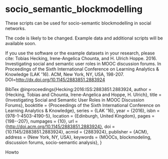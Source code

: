 # socio_semantic_blockmodelling
These scripts can be used for socio-semantic blockmodelling in social networks. 

The code is likely to be changed. Example data and additional scripts will be available soon.

If you use the software or the example datasets in your research, please cite:
Tobias Hecking, Irene-Angelica Chounta, and H. Ulrich Hoppe. 2016. Investigating social and semantic user roles in MOOC discussion forums. In Proceedings of the Sixth International Conference on Learning Analytics & Knowledge (LAK '16). ACM, New York, NY, USA, 198-207. DOI=http://dx.doi.org/10.1145/2883851.2883924 

BibTex
@inproceedings{Hecking:2016:ISS:2883851.2883924,
 author = {Hecking, Tobias and Chounta, Irene-Angelica and Hoppe, H. Ulrich},
 title = {Investigating Social and Semantic User Roles in MOOC Discussion Forums},
 booktitle = {Proceedings of the Sixth International Conference on Learning Analytics \& Knowledge},
 series = {LAK '16},
 year = {2016},
 isbn = {978-1-4503-4190-5},
 location = {Edinburgh, United Kingdom},
 pages = {198--207},
 numpages = {10},
 url = {http://doi.acm.org/10.1145/2883851.2883924},
 doi = {10.1145/2883851.2883924},
 acmid = {2883924},
 publisher = {ACM},
 address = {New York, NY, USA},
 keywords = {MOOCs, blockmodeling, discussion forums, socio-semantic analysis},
} 

Howto
